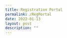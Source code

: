 ```yaml
---
title: Registration Portal
permalink: /RegPortal
date: 2022-01-13
layout: post
description: ""
---
```

